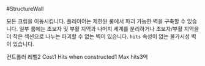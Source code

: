 #StructureWall

<img src="img/wall.png" alt="" align="right">

모든 크립을 이동시킵니다. 플레이어는 제한된 룸에서 파괴 가능한 벽을 구축할 수 있습니다. 일부 룸에는 초보자 및 부활 지역과 나머지 세계를 분리하거나 초보자/부활 지역을 더 작은 섹션으로 나누는 파괴할 수 없는 벽이 있습니다. `hits` 속성이 없는 불가시성 벽이 있습니다.

컨트롤러 레벨2
Cost1
Hits when constructed1
Max hits3억